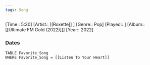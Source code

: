 ```yaml
---
tags: Song  
---
```

[Time:: 5:30]
[Artist:: [[Roxette]] ]
[Genre:: Pop]
[Played:: ]
[Album:: [[Ultimate FM Gold (2022)]]]
[Year:: 2022]
### Dates
````dataview
TABLE Favorite_Song
WHERE Favorite_Song = [[Listen To Your Heart]]
````